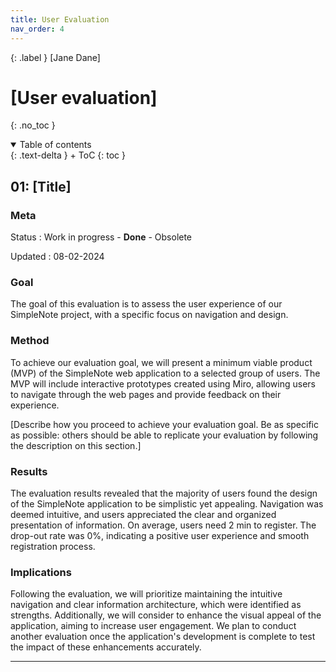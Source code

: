 ```yaml
---
title: User Evaluation
nav_order: 4
---
```


{: .label }
[Jane Dane]

# [User evaluation]
{: .no_toc }

<details open markdown="block">
{: .text-delta }
<summary>Table of contents</summary>
+ ToC
{: toc }
</details>

## 01: [Title]

### Meta

Status
: Work in progress - **Done** - Obsolete

Updated
: 08-02-2024

### Goal
The goal of this evaluation is to assess the user experience of our SimpleNote project, with a specific focus on navigation and design.

### Method
To achieve our evaluation goal, we will present a minimum viable product (MVP) of the SimpleNote web application to a selected group of users. The MVP will include interactive prototypes created using Miro, allowing users to navigate through the web pages and provide feedback on their experience.

[Describe how you proceed to achieve your evaluation goal. Be as specific as possible: others should be able to replicate your evaluation by following the description on this section.]

### Results
The evaluation results revealed that the majority of users found the design of the SimpleNote application to be simplistic yet appealing. Navigation was deemed intuitive, and users appreciated the clear and organized presentation of information. On average, users need 2 min to register. The drop-out rate was 0%, indicating a positive user experience and smooth registration process.

### Implications
Following the evaluation, we will prioritize maintaining the intuitive navigation and clear information architecture, which were identified as strengths. Additionally, we will consider to enhance the visual appeal of the application, aiming to increase user engagement. We plan to conduct another evaluation once the application's development is complete to test the impact of these enhancements accurately.

---
